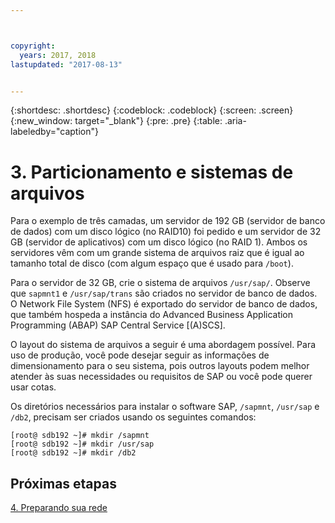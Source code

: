 ```yaml
---



copyright:
  years: 2017, 2018
lastupdated: "2017-08-13"


---
```


{:shortdesc: .shortdesc}
{:codeblock: .codeblock}
{:screen: .screen}
{:new_window: target="_blank"}
{:pre: .pre}
{:table: .aria-labeledby="caption"}

# 3. Particionamento e sistemas de arquivos

Para o exemplo de três camadas, um servidor de 192 GB (servidor de banco de dados) com um disco lógico (no RAID10) foi pedido e um servidor de 32 GB (servidor de aplicativos) com um disco lógico (no RAID 1). Ambos os servidores vêm com um grande
sistema de arquivos raiz que é igual ao tamanho total de disco (com algum espaço que é usado para `/boot`).

Para o servidor de 32 GB, crie o sistema de arquivos `/usr/sap/`. Observe que `sapmnt1` e `/usr/sap/trans` são criados no servidor de banco de dados. O Network File System (NFS) é exportado do servidor de banco de dados, que também hospeda a instância do Advanced Business Application Programming (ABAP) SAP Central Service [(A)SCS].

O layout do sistema de arquivos a seguir é uma abordagem possível. Para uso de produção, você pode desejar seguir as
informações de dimensionamento para o seu sistema, pois outros layouts podem melhor atender às suas necessidades ou requisitos
de SAP ou você pode querer usar cotas.

Os diretórios necessários para instalar o software SAP, `/sapmnt`, `/usr/sap` e
`/db2`, precisam ser criados usando os seguintes comandos:
```
[root@ sdb192 ~]# mkdir /sapmnt
[root@ sdb192 ~]# mkdir /usr/sap
[root@ sdb192 ~]# mkdir /db2
```

## Próximas etapas

[4. Preparando sua rede](/docs/infrastructure/sap-netweaver-rhel-qrg/rhel-prepare-network.html#network)
